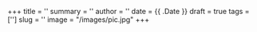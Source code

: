+++
title = ''
summary = ''
author = ''
date = {{ .Date }}
draft = true
tags = ['']
slug = ''
image = "/images/pic.jpg"
+++
